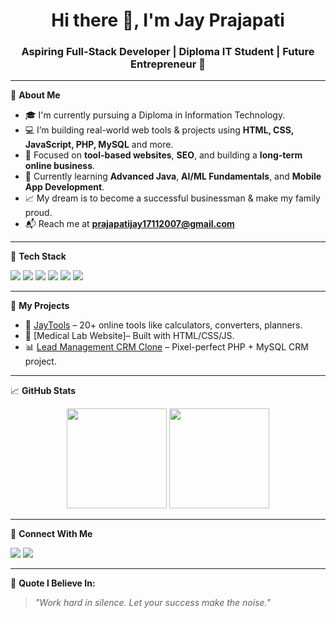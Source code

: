 <h1 align="center">Hi there 👋, I'm Jay Prajapati</h1>
<h3 align="center">Aspiring Full-Stack Developer | Diploma IT Student | Future Entrepreneur 🚀</h3>

---

🌟 **About Me**
- 🎓 I'm currently pursuing a Diploma in Information Technology.
- 💻 I’m building real-world web tools & projects using **HTML, CSS, JavaScript, PHP, MySQL** and more.
- 🎯 Focused on **tool-based websites**, **SEO**, and building a **long-term online business**.
- 🌱 Currently learning **Advanced Java**, **AI/ML Fundamentals**, and **Mobile App Development**.
- 📈 My dream is to become a successful businessman & make my family proud.
- 📬 Reach me at **prajapatijay17112007@gmail.com**

---

🚀 **Tech Stack**
<p align="left">
  <img src="https://img.shields.io/badge/HTML5-E34F26?style=flat&logo=html5&logoColor=white"/>
  <img src="https://img.shields.io/badge/CSS3-1572B6?style=flat&logo=css3&logoColor=white"/>
  <img src="https://img.shields.io/badge/JavaScript-F7DF1E?style=flat&logo=javascript&logoColor=black"/>
  <img src="https://img.shields.io/badge/PHP-777BB4?style=flat&logo=php&logoColor=white"/>
  <img src="https://img.shields.io/badge/MySQL-4479A1?style=flat&logo=mysql&logoColor=white"/>
  <img src="https://img.shields.io/badge/GitHub-181717?style=flat&logo=github&logoColor=white"/>
</p>

---

📌 **My Projects**
- 🔧 [JayTools](https://www.taskproper.com) – 20+ online tools like calculators, converters, planners.
- 💼 [Medical Lab Website]– Built with HTML/CSS/JS.
- 📊 [Lead Management CRM Clone](https://github.com/jayprajapati-dev/Lead-Management-System) – Pixel-perfect PHP + MySQL CRM project.

---

📈 **GitHub Stats**
<p align="center">
  <img src="https://github-readme-stats.vercel.app/api?username=jayprajapati-dev&show_icons=true&theme=radical" height="160"/>
  <img src="https://github-readme-stats.vercel.app/api/top-langs/?username=jayprajapati-dev&layout=compact&theme=radical" height="160"/>
</p>

---

🔗 **Connect With Me**
<p>
  <a href="https://github.com/jayprajapati-dev"><img src="https://img.shields.io/badge/GitHub-jayprajapati--dev-181717?style=flat&logo=github&logoColor=white"/></a>
  <a href="mailto:prajapatijay17112007@gmail.com"><img src="https://img.shields.io/badge/Gmail-prajapatijay17112007@gmail.com-D14836?style=flat&logo=gmail&logoColor=white"/></a>
</p>

---

🧠 **Quote I Believe In:**

> *"Work hard in silence. Let your success make the noise."*
